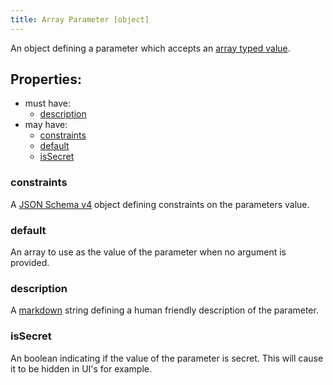 ```yaml
---
title: Array Parameter [object]
---
```


An object defining a parameter which accepts an [array typed value](../../../../types/array.md).

## Properties:
- must have:
  - [description](#description)
- may have:
  - [constraints](#constraints)
  - [default](#default)
  - [isSecret](#issecret)

### constraints
A [JSON Schema v4](https://tools.ietf.org/html/draft-wright-json-schema-00) object defining constraints on the parameters value.

### default
An array to use as the value of the parameter when no argument is provided.

### description
A [markdown](../markdown.md) string defining a human friendly description of the parameter.

### isSecret
An boolean indicating if the value of the parameter is secret. This will cause it to be hidden in UI's for example. 